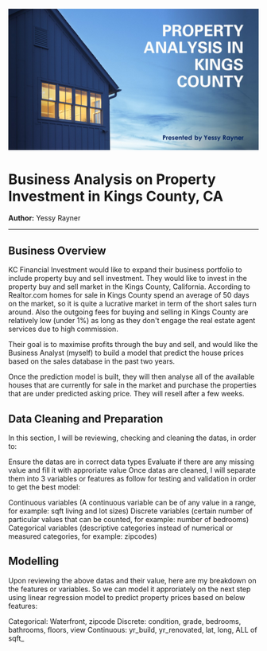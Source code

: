 ![Yessy-Project-2](./images/DAT_Project2_Presentation_Yessy.jpg)

# Business Analysis on Property Investment in Kings County, CA

**Author:** Yessy Rayner
***

## Business Overview
KC Financial Investment would like to expand their business portfolio to include property buy and sell investment. They would like to invest in the property buy and sell market in the Kings County, California. According to Realtor.com homes for sale in Kings County spend an average of 50 days on the market, so it is quite a lucrative market in term of the short sales turn around. Also the outgoing fees for buying and selling in Kings County are relatively low (under 1%) as long as they don't engage the real estate agent services due to high commission.

Their goal is to maximise profits through the buy and sell, and would like the Business Analyst (myself) to build a model that predict the house prices based on the sales database in the past two years.

Once the prediction model is built, they will then analyse all of the available houses that are currently for sale in the market and purchase the properties that are under predicted asking price. They will resell after a few weeks.

## Data Cleaning and Preparation
In this section, I will be reviewing, checking and cleaning the datas, in order to:

Ensure the datas are in correct data types
Evaluate if there are any missing value and fill it with approriate value
Once datas are cleaned, I will separate them into 3 variables or features as follow for testing and validation in order to get the best model:

Continuous variables (A continuous variable can be of any value in a range, for example: sqft living and lot sizes)
Discrete variables (certain number of particular values that can be counted, for example: number of bedrooms)
Categorical variables (descriptive categories instead of numerical or measured categories, for example: zipcodes)

## Modelling
Upon reviewing the above datas and their value, here are my breakdown on the features or variables. So we can model it approriately on the next step using linear regression model to predict property prices based on below features:

Categorical: Waterfront, zipcode
Discrete: condition, grade, bedrooms, bathrooms, floors, view
Continuous: yr_build, yr_renovated, lat, long, ALL of sqft_
